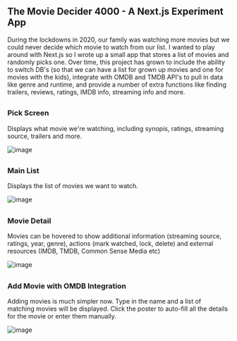 ## The Movie Decider 4000 - A Next.js Experiment App

During the lockdowns in 2020, our family was watching more movies but we could never decide which movie to watch from our list. I wanted to play around with Next.js so I wrote up a small app that stores a list of movies and randomly picks one. Over time, this project has grown to include the ability to switch DB's (so that we can have a list for grown up movies and one for movies with the kids), integrate with OMDB and TMDB API's to pull in data like genre and runtime, and provide a number of extra functions like finding trailers, reviews, ratings, IMDB info, streaming info and more.

##

### Pick Screen

Displays what movie we're watching, including synopis, ratings, streaming source, trailers and more.

![image](https://user-images.githubusercontent.com/7939225/190296239-2389190e-13c5-4299-b39f-2278ec2000f6.png)

##

### Main List

Displays the list of movies we want to watch.

![image](https://user-images.githubusercontent.com/7939225/190295808-33e363ed-05e6-47ff-8016-b832a275f63e.png)

##

### Movie Detail

Movies can be hovered to show additional information (streaming source, ratings, year, genre), actions (mark watched, lock, delete) and external resources (IMDB, TMDB, Common Sense Media etc)

![image](https://user-images.githubusercontent.com/7939225/190296510-8d985592-0c84-4c98-829b-4ddad7e9b22b.png)

##

### Add Movie with OMDB Integration

Adding movies is much simpler now. Type in the name and a list of matching movies will be displayed. Click the poster to auto-fill all the details for the movie or enter them manually.

![image](https://user-images.githubusercontent.com/7939225/190296813-fa9928e5-cc43-4980-8303-311b3d1c88a5.png)

